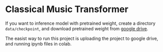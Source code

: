 # Classical Music Transformer

If you want to inference model with pretrained weight, create a directory `data/checkpoint`, and download pretrained weight from [google drive](https://drive.google.com/drive/folders/1pds--vLTGOvRqtpyWsrp3IOpcckdyfiI?usp=sharing).

The easist way to run this project is uploading the project to google drive, and running ipynb files in colab.
